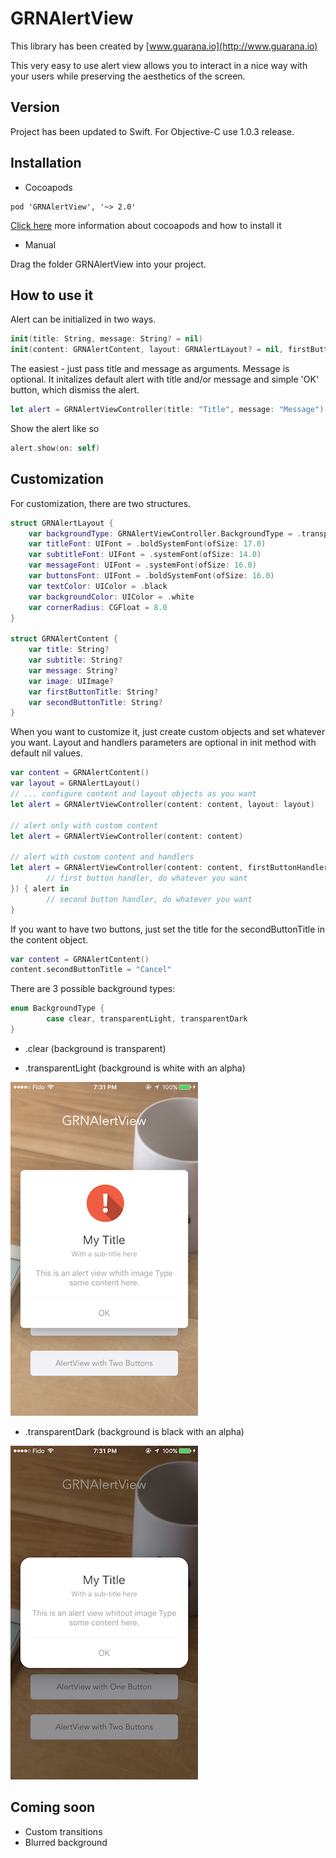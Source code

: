 # GRNAlertView #

This library has been created by [www.guarana.io](http://www.guarana.io)

This very easy to use alert view allows you to interact in a nice way with your users while preserving the aesthetics of the screen.

## Version

Project has been updated to Swift.
For Objective-C use 1.0.3 release.

## Installation 

* Cocoapods

``` 
pod 'GRNAlertView', '~> 2.0'
```

[Click here](https://guides.cocoapods.org/using/getting-started.html) more information about cocoapods and how to install it 

* Manual

Drag the folder GRNAlertView into your project.


## How to use it

Alert can be initialized in two ways.

``` swift
init(title: String, message: String? = nil)
init(content: GRNAlertContent, layout: GRNAlertLayout? = nil, firstButtonHandler: GRNAlertHandler? = nil, secondButtonHandler: GRNAlertHandler? = nil)
```

The easiest - just pass title and message as arguments. Message is optional.
It initalizes default alert with title and/or message and simple 'OK' button, which dismiss the alert.

``` swift
let alert = GRNAlertViewController(title: "Title", message: "Message")
```

Show the alert like so

``` swift
alert.show(on: self)
```

## Customization

For customization, there are two structures.

``` swift
struct GRNAlertLayout {
    var backgroundType: GRNAlertViewController.BackgroundType = .transparentDark
    var titleFont: UIFont = .boldSystemFont(ofSize: 17.0)
    var subtitleFont: UIFont = .systemFont(ofSize: 14.0)
    var messageFont: UIFont = .systemFont(ofSize: 16.0)
    var buttonsFont: UIFont = .boldSystemFont(ofSize: 16.0)
    var textColor: UIColor = .black
    var backgroundColor: UIColor = .white
    var cornerRadius: CGFloat = 8.0
}

struct GRNAlertContent {
    var title: String?
    var subtitle: String?
    var message: String?
    var image: UIImage?
    var firstButtonTitle: String?
    var secondButtonTitle: String?
}
```

When you want to customize it, just create custom objects and set whatever you want.
Layout and handlers parameters are optional in init method with default nil values.
``` swift
var content = GRNAlertContent()
var layout = GRNAlertLayout()
// ... configure content and layout objects as you want
let alert = GRNAlertViewController(content: content, layout: layout)

// alert only with custom content
let alert = GRNAlertViewController(content: content)

// alert with custom content and handlers
let alert = GRNAlertViewController(content: content, firstButtonHandler: { alert in
        // first button handler, do whatever you want    
}) { alert in
        // second button handler, do whatever you want   
}
```

If you want to have two buttons, just set the title for the secondButtonTitle in the content object.

``` swift
var content = GRNAlertContent()
content.secondButtonTitle = "Cancel"
```

There are 3 possible background types:
``` swift
enum BackgroundType {
        case clear, transparentLight, transparentDark
}
```

*   .clear (background is transparent)

*   .transparentLight (background is white with an alpha)

![Light](https://github.com/guaranatech/GRNAlertView/blob/master/screenshots/screenshot1.png)

*   .transparentDark (background is black with an alpha)

![Dark](https://github.com/guaranatech/GRNAlertView/blob/master/screenshots/screenshot2.png)

## Coming soon
* Custom transitions
* Blurred background
